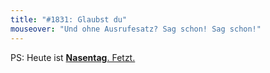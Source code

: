 ```yaml
---
title: "#1831: Glaubst du"
mouseover: "Und ohne Ausrufesatz? Sag schon! Sag schon!"
---
```


PS:
Heute ist <a href="http://www.fonflatter.de/kalender"><strong>Nasentag</strong>. Fetzt.
